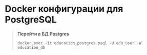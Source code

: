 # Docker конфигурации для PostgreSQL

> **Перейти в БД Postgres**
> ```shell
> docker exec -it education_postgres psql -U edu_user -W education_db
> ```